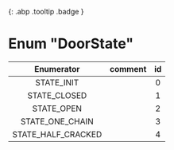 [ ](#){: .abp .tooltip .badge }
# Enum "DoorState"
|Enumerator|comment|id|
|:--:|:--:|:--:|
| STATE_INIT |  | 0 |
| STATE_CLOSED |  | 1 |
| STATE_OPEN |  | 2 |
| STATE_ONE_CHAIN |  | 3 |
| STATE_HALF_CRACKED |  | 4 |